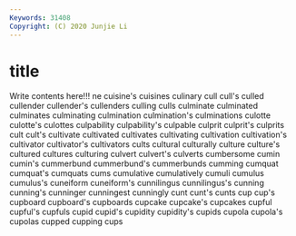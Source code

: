 ```yaml
---
Keywords: 31408
Copyright: (C) 2020 Junjie Li
---
```


# title

Write contents here!!!
ne 
cuisine's 
cuisines 
culinary
cull 
cull's 
culled 
cullender 
cullender's 
cullenders 
culling 
culls 
culminate 
culminated
culminates 
culminating 
culmination 
culmination's 
culminations 
culotte 
culotte's 
culottes 
culpability 
culpability's
culpable 
culprit 
culprit's 
culprits 
cult 
cult's 
cultivate 
cultivated 
cultivates 
cultivating
cultivation 
cultivation's 
cultivator 
cultivator's 
cultivators 
cults 
cultural 
culturally 
culture 
culture's
cultured 
cultures 
culturing 
culvert 
culvert's 
culverts 
cumbersome 
cumin 
cumin's 
cummerbund
cummerbund's 
cummerbunds 
cumming 
cumquat 
cumquat's 
cumquats 
cums 
cumulative 
cumulatively 
cumuli
cumulus 
cumulus's 
cuneiform 
cuneiform's 
cunnilingus 
cunnilingus's 
cunning 
cunning's 
cunninger 
cunningest
cunningly 
cunt 
cunt's 
cunts 
cup 
cup's 
cupboard 
cupboard's 
cupboards 
cupcake
cupcake's 
cupcakes 
cupful 
cupful's 
cupfuls 
cupid 
cupid's 
cupidity 
cupidity's 
cupids
cupola 
cupola's 
cupolas 
cupped 
cupping 
cups 
